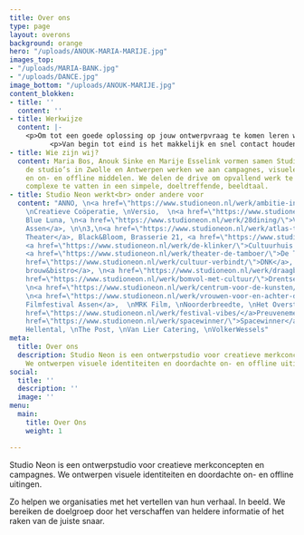 ```yaml
---
title: Over ons
type: page
layout: overons
background: orange
hero: "/uploads/ANOUK-MARIA-MARIJE.jpg"
images_top:
- "/uploads/MARIA-BANK.jpg"
- "/uploads/DANCE.jpg"
image_bottom: "/uploads/ANOUK-MARIJE.jpg"
content_blokken:
- title: ''
  content: ''
- title: Werkwijze
  content: |-
    <p>Om tot een goede oplossing op jouw ontwerpvraag te komen leren we de organisatie eerst graag goed kennen. We gaan in gesprek, stellen vragen en kaderen zo samen de behoefte. Na de ontwerpfase presenteren we een sterk concept en verrassende uitingen die met oog voor detail zijn ontworpen.</p>
          <p>Van begin tot eind is het makkelijk en snel contact houden.</p>
- title: Wie zijn wij?
  content: Maria Bos, Anouk Sinke en Marije Esselink vormen samen Studio Neon. Vanuit
    de studio’s in Zwolle en Antwerpen werken we aan campagnes, visuele identiteiten
    en on- en offline middelen. We delen de drive om opvallend werk te maken. Het
    complexe te vatten in een simpele, doeltreffende, beeldtaal.
- title: Studio Neon werkt<br> onder andere voor
  content: "ANNO, \n<a href=\"https://www.studioneon.nl/werk/ambitie-in-beeld/\" Staatsbosbeheer</a>,
    \nCreatieve Coöperatie, \nVersio,  \n<a href=\"https://www.studioneon.nl/werk/programmeur-samensteller-en-curator/\"<a/>
    Blue Luna, \n<a href=\"https://www.studioneon.nl/werk/28dining/\">Van der Valk
    Assen</a>, \n\n3,\n<a href=\"https://www.studioneon.nl/werk/atlas-theater/\">ATLAS
    Theater</a>, Black&Bloom, Brasserie 21, <a href=\"https://www.studioneon.nl/werk/conversies/\">Conversies.nl</a>,
    <a href=\"https://www.studioneon.nl/werk/de-klinker/\">Cultuurhuis De Klinker</a>,
    <a href=\"https://www.studioneon.nl/werk/theater-de-tamboer/\">De Tamboer, <\na
    href=\"https://www.studioneon.nl/werk/cultuur-verbindt/\">DNK</a>, \n<a href=\"https://www.studioneon.nl/werk/dit-is-dokjard/\">Dokjard
    brouw&bistro</a>, \n<a href=\"https://www.studioneon.nl/werk/draagbaar/\">Draagbaar</a>,\n<a
    href=\"https://www.studioneon.nl/werk/bomvol-met-cultuur/\">Drentse Theaters</a>,
    \n<a href=\"https://www.studioneon.nl/werk/centrum-voor-de-kunsten/\">ICO</a>,
    \n<a href=\"https://www.studioneon.nl/werk/vrouwen-voor-en-achter-de-camera/\">Internationaal
    Filmfestival Assen</a>,  \nMRK Film, \nNoorderbreedte, \nHet Oversticht, \n<a
    href=\"https://www.studioneon.nl/werk/festival-vibes/</a>Preuvenement Assen,\n<a
    href=\"https://www.studioneon.nl/werk/spacewinner/\">Spacewinner</a>,  \nReinout
    Hellental, \nThe Post, \nVan Lier Catering, \nVolkerWessels"
meta:
  title: Over ons
  description: Studio Neon is een ontwerpstudio voor creatieve merkconcepten en campagnes.
    We ontwerpen visuele identiteiten en doordachte on- en offline uitingen.
social:
  title: ''
  description: ''
  image: ''
menu:
  main:
    title: Over Ons
    weight: 1

---
```

Studio Neon is een ontwerpstudio voor creatieve merkconcepten en campagnes. We ontwerpen visuele identiteiten en doordachte on- en offline uitingen.

Zo helpen we organisaties met het vertellen van hun verhaal. In beeld. We bereiken de doelgroep door het verschaffen van heldere informatie of het raken van de juiste snaar.